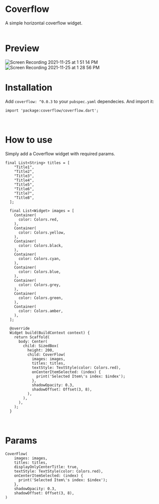 # Coverflow

A simple horizontal coverflow widget.
<br><br>


# Preview
![Screen Recording 2021-11-25 at 1 51 14 PM](https://user-images.githubusercontent.com/24351423/143392660-f3c6da06-4518-4ffe-8ab1-caaeef606824.gif)
![Screen Recording 2021-11-25 at 1 28 56 PM](https://user-images.githubusercontent.com/24351423/143392711-d8cf8a13-d71a-4353-ab1c-1510e4e2a333.gif)


# Installation

Add `coverflow: ^0.0.3` to your `pubspec.yaml` dependecies. And import it:

```
import 'package:coverflow/coverflow.dart';
```
<br>

# How to use
Simply add a Coverflow widget with required params.

```
final List<String> titles = [
    "Title1",
    "Title2",
    "Title3",
    "Title4",
    "Title5",
    "Title6",
    "Title7",
    "Title8",
  ];

  final List<Widget> images = [
    Container(
      color: Colors.red,
    ),
    Container(
      color: Colors.yellow,
    ),
    Container(
      color: Colors.black,
    ),
    Container(
      color: Colors.cyan,
    ),
    Container(
      color: Colors.blue,
    ),
    Container(
      color: Colors.grey,
    ),
    Container(
      color: Colors.green,
    ),
    Container(
      color: Colors.amber,
    ),
  ];

  @override
  Widget build(BuildContext context) {
    return Scaffold(
      body: Center(
        child: SizedBox(
          height: 200,
          child: CoverFlow(
            images: images,
            titles: titles,
            textStyle: TextStyle(color: Colors.red),
            onCenterItemSelected: (index) {
              print('Selected Item\'s index: $index');
            },
            shadowOpacity: 0.3,
            shadowOffset: Offset(3, 8),
          ),
        ),
      ),
    );
  }
```
<br>

# Params
```
CoverFlow(
    images: images,
    titles: titles,
    displayOnlyCenterTitle: true,
    textStyle: TextStyle(color: Colors.red),
    onCenterItemSelected: (index) {
      print('Selected Item\'s index: $index');
    },
    shadowOpacity: 0.3,
    shadowOffset: Offset(3, 8),
)
```
